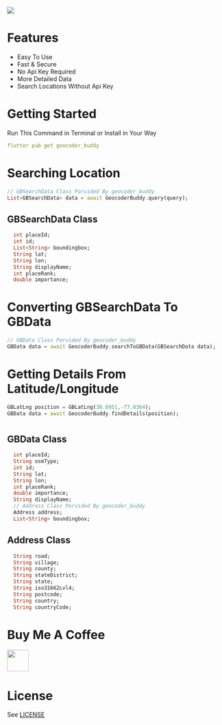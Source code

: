 ![](https://raw.githubusercontent.com/flutterbuddy1/geocoder_buddy/main/banner.png)

# Features
* Easy To Use
* Fast & Secure
* No Api Key Required
* More Detailed Data
* Search Locations Without Api Key

# Getting Started

Run This Command in Terminal or Install in Your Way
```yaml
flutter pub get geocoder_buddy
```

# Searching Location
```dart
// GBSearchData Class Porvided By geocoder_buddy
List<GBSearchData> data = await GeocoderBuddy.query(query);
```
## GBSearchData Class
```dart
  int placeId;
  int id;
  List<String> boundingbox;
  String lat;
  String lon;
  String displayName;
  int placeRank;
  double importance;
```

# Converting GBSearchData To GBData
```dart
// GBData Class Porvided By geocoder_buddy
GBData data = await GeocoderBuddy.searchToGBData(GBSearchData data);
```

# Getting Details From Latitude/Longitude
```dart
GBLatLng position = GBLatLng(38.8951,-77.0364);
GBData data = await GeocoderBuddy.findDetails(position);
```
#

## GBData Class
```dart
  int placeId;
  String osmType;
  int id;
  String lat;
  String lon;
  int placeRank;
  double importance;
  String displayName;
  // Address Class Porvided By geocoder_buddy
  Address address;
  List<String> boundingbox;
```
## Address Class
```dart
  String road;
  String village;
  String county;
  String stateDistrict;
  String state;
  String iso31662Lvl4;
  String postcode;
  String country;
  String countryCode;
```
# Buy Me A Coffee
<a href="https://www.buymeacoffee.com/flutterbuddy">
    <img src="https://www.buymeacoffee.com/assets/img/guidelines/download-assets-1.svg" height="50" target="_flutterbuddy">
</a>

# License

See [LICENSE](LICENSE)